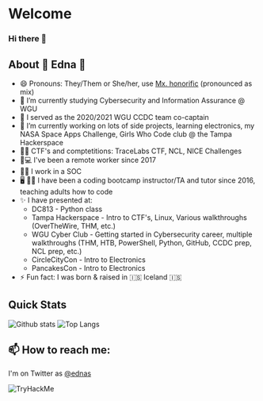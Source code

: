 # Welcome
### Hi there 👋

## About 🌈 Edna 🌈

* 😄 Pronouns: They/Them or She/her, use [Mx. honorific](https://www.merriam-webster.com/words-at-play/mx-gender-neutral-title) (pronounced as mix)
* 🌱 I’m currently studying Cybersecurity and Information Assurance @ WGU
* 👸 I served as the 2020/2021 WGU CCDC team co-captain
* 🔭 I’m currently working on lots of side projects, learning electronics, my NASA Space Apps Challenge, Girls Who Code club @ the Tampa Hackerspace
* 🏴‍☠️ CTF's and comptetitions: TraceLabs CTF, NCL, NICE Challenges
* 🏡💻 I've been a remote worker since 2017 
* 👩‍💻 I work in a SOC
* 🖥️ 👩‍💻 I have been a coding bootcamp instructor/TA and tutor since 2016, teaching adults how to code
* ✨ I have presented at: 
    - DC813 - Python class
    - Tampa Hackerspace - Intro to CTF's, Linux, Various walkthroughs (OverTheWire, THM, etc.) 
    - WGU Cyber Club - Getting started in Cybersecurity career, multiple walkthroughs (THM, HTB, PowerShell, Python, GitHub, CCDC prep, NCL prep, etc.)
    - CircleCityCon - Intro to Electronics
    - PancakesCon - Intro to Electronics
* ⚡ Fun fact: I was born & raised in 🇮🇸 Iceland 🇮🇸

## Quick Stats
![Github stats](https://github-readme-stats.vercel.app/api?username=ednas&theme=tokyonight&count_private=true&show_icons=true) ![Top Langs](https://github-readme-stats.vercel.app/api/top-langs/?username=ednas&theme=tokyonight&layout=compact)

## 📫 How to reach me:

I'm on Twitter as [@ednas](https://twitter.com/ednas)

<img src="https://tryhackme-badges.s3.amazonaws.com/ET.png" alt="TryHackMe">
